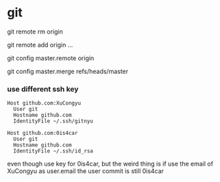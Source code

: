 # git

git remote rm origin 

git remote add origin ... 

git config master.remote origin 

git config master.merge refs/heads/master



### use different ssh key



```text
Host github.com:XuCongyu 
  User git 
  Hostname github.com 
  IdentityFile ~/.ssh/gitnyu
  
Host github.com:0is4car 
  User git 
  Hostname github.com 
  IdentityFile ~/.ssh/id_rsa
```



even though use key for 0is4car, but the weird thing is if use the email of XuCongyu as user.email the user commit is still 0is4car

